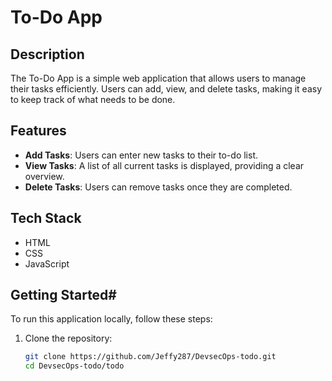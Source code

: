# To-Do App

## Description

The To-Do App is a simple web application that allows users to manage their tasks efficiently. Users can add, view, and delete tasks, making it easy to keep track of what needs to be done.

## Features

- **Add Tasks**: Users can enter new tasks to their to-do list.
- **View Tasks**: A list of all current tasks is displayed, providing a clear overview.
- **Delete Tasks**: Users can remove tasks once they are completed.

## Tech Stack

- HTML
- CSS
- JavaScript

## Getting Started#

To run this application locally, follow these steps:

1. Clone the repository:
   ```bash
   git clone https://github.com/Jeffy287/DevsecOps-todo.git
   cd DevsecOps-todo/todo
